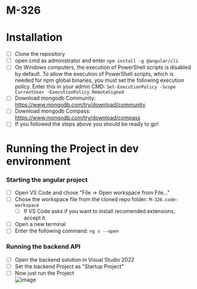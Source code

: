 # M-326

# Installation

- [ ] Clone the repository
- [ ] open cmd as administrator and enter ```npm install -g @angular/cli```
- [ ] On Windows computers, the execution of PowerShell scripts is disabled by default. To allow the execution of PowerShell scripts, which is needed for npm global binaries, you must set the following execution policy. Enter this in your admin CMD: ``` Set-ExecutionPolicy -Scope CurrentUser -ExecutionPolicy RemoteSigned ```
- [ ] Download mongodb Community: https://www.mongodb.com/try/download/community
- [ ] Download mongodb Compass: https://www.mongodb.com/try/download/compass
- [ ] If you followed the steps above you should be ready to go!

# Running the Project in dev environment

### Starting the angular project

- [ ] Open VS Code and chose "File -> Open workspace from File..."
- [ ] Chose the workspace file from the cloned repo folder: ``` M-326.code-workspace ```
    - [ ] If VS Code asks if you want to install recomended extensions, accept it.
- [ ] Open a new terminal
- [ ] Enter the following command: ``` ng s --open ```

### Running the backend API
- [ ] Open the backend solution in Visual Studio 2022
- [ ] Set the backend Project as "Startup Project"
- [ ] Now just run the Project 
<br/> ![image](https://user-images.githubusercontent.com/63245314/187161342-d3307fe4-94b6-4522-a5d9-16cebf01183d.png)
